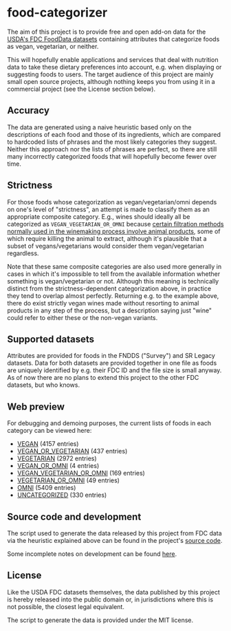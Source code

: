 # food-categorizer

The aim of this project is to provide free and open add-on data for the
[USDA's FDC FoodData datasets](https://fdc.nal.usda.gov/download-datasets.html)
containing attributes that categorize foods as vegan, vegetarian, or neither.

This will hopefully enable applications and services that deal with nutrition
data to take these dietary preferences into account, e.g. when displaying or
suggesting foods to users. The target audience of this project are mainly small
open source projects, although nothing keeps you from using it in a commercial
project (see the License section below).

## Accuracy

The data are generated using a naive heuristic based only on the descriptions
of each food and those of its ingredients, which are compared to hardcoded
lists of phrases and the most likely categories they suggest. Neither this
approach nor the lists of phrases are perfect, so there are still many
incorrectly categorized foods that will hopefully become fewer over time.

## Strictness

For those foods whose categorization as vegan/vegetarian/omni depends on one's
level of "strictness", an attempt is made to classify them as an appropriate
composite category. E.g., wines should ideally all be categorized as
`VEGAN_VEGETARIAN_OR_OMNI` because [certain filtration methods normally used in
the winemaking process involve animal
products](https://www.peta.org/about-peta/faq/is-wine-vegan/), some of which
require killing the animal to extract, although it's plausible that a subset of
vegans/vegetarians would consider them vegan/vegetarian regardless.

Note that these same composite categories are also used more generally in cases
in which it's impossible to tell from the available information whether
something is vegan/vegetarian or not. Although this meaning is technically
distinct from the strictness-dependent categorization above, in practice they
tend to overlap almost perfectly. Returning e.g. to the example above, there do
exist strictly vegan wines made without resorting to animal products in any
step of the process, but a description saying just "wine" could refer to either
these or the non-vegan variants.

## Supported datasets

Attributes are provided for foods in the FNDDS ("Survey") and SR Legacy
datasets. Data for both datasets are provided together in one file as foods are
uniquely identified by e.g. their FDC ID and the file size is small anyway. As
of now there are no plans to extend this project to the other FDC datasets, but
who knows.

## Web preview

For debugging and demoing purposes, the current lists of foods in each category
can be viewed here:

- [VEGAN](https://c0d3d3v.github.io/food-categorizer/category-lists/vegan) (4157 entries)
- [VEGAN_OR_VEGETARIAN](https://c0d3d3v.github.io/food-categorizer/category-lists/vegan-or-vegetarian) (437 entries)
- [VEGETARIAN](https://c0d3d3v.github.io/food-categorizer/category-lists/vegetarian) (2972 entries)
- [VEGAN_OR_OMNI](https://c0d3d3v.github.io/food-categorizer/category-lists/vegan-or-omni) (4 entries)
- [VEGAN_VEGETARIAN_OR_OMNI](https://c0d3d3v.github.io/food-categorizer/category-lists/vegan-vegetarian-or-omni) (169 entries)
- [VEGETARIAN_OR_OMNI](https://c0d3d3v.github.io/food-categorizer/category-lists/vegetarian-or-omni) (49 entries)
- [OMNI](https://c0d3d3v.github.io/food-categorizer/category-lists/omni) (5409 entries)
- [UNCATEGORIZED](https://c0d3d3v.github.io/food-categorizer/category-lists/uncategorized) (330 entries)


## Source code and development

The script used to generate the data released by this project from FDC data via
the heuristic explained above can be found in the project's
[source code](https://github.com/c0d3d3v/food-categorizer).

Some incomplete notes on development can be found [here](https://c0d3d3v.github.io/food-categorizer/dev-notes.html).

## License

Like the USDA FDC datasets themselves, the data published by this project is
hereby released into the public domain or, in jurisdictions where this is not
possible, the closest legal equivalent.

The script to generate the data is provided under the MIT license.
